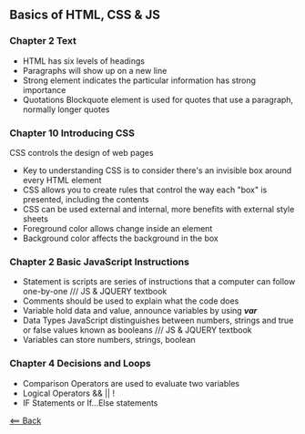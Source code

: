 ## Basics of HTML, CSS & JS

### Chapter 2 Text
- HTML has six levels of headings
- Paragraphs will show up on a new line
- Strong element indicates the particular information has strong importance
- Quotations Blockquote element is used for quotes that use a paragraph, normally longer quotes

### Chapter 10 Introducing CSS
CSS controls the design of web pages
- Key to understanding CSS is to consider there's an invisible box around every HTML element
- CSS allows you to create rules that control the way each "box"  is presented, including the contents
- CSS can be used external and internal, more benefits with external style sheets
- Foreground color allows change inside an element
- Background color affects the background in the box

### Chapter 2 Basic JavaScript Instructions
- Statement is scripts are series of instructions that a computer can follow one-by-one /// JS & JQUERY textbook
- Comments should be used to explain what the code does
- Variable hold data and value, announce variables by using ***var***
- Data Types JavaScript distinguishes between numbers, strings and true or false values known as booleans /// JS & JQUERY textbook
- Variables can store numbers, strings, boolean

### Chapter 4 Decisions and Loops
- Comparison Operators are used to evaluate two variables
- Logical Operators && || !
- IF Statements or If...Else statements

[<== Back](README.md)
